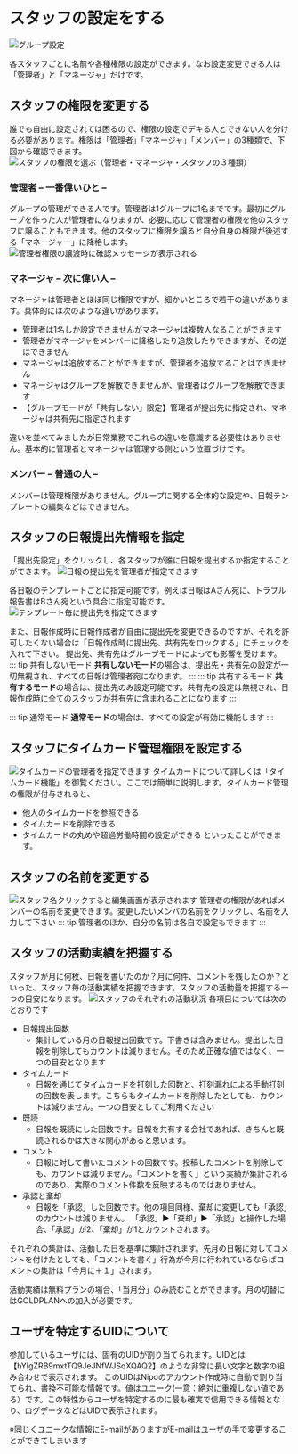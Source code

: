 # スタッフの設定をする<Badge text="管理者向け" />
![グループ設定](../../image/icatch/i16.png)

各スタッフごとに名前や各種権限の設定ができます。なお設定変更できる人は「管理者」と「マネージャ」だけです。

## スタッフの権限を変更する
誰でも自由に設定されては困るので、権限の設定でデキる人とできない人を分ける必要があります。権限は「管理者」「マネージャ」「メンバー」の3種類で、下図から確認できます。
![スタッフの権限を選ぶ（管理者・マネージャ・スタッフの３種類）](./group/g16.png)

### 管理者 – 一番偉いひと –
グループの管理ができる人です。管理者は1グループに1名までです。最初にグループを作った人が管理者になりますが、必要に応じて管理者の権限を他のスタッフに譲ることもできます。他のスタッフに権限を譲ると自分自身の権限が後述する「マネージャー」に降格します。
![管理者権限の譲渡時に確認メッセージが表示される](./group/g17.png)

### マネージャ – 次に偉い人 –
マネージャは管理者とほぼ同じ権限ですが、細かいところで若干の違いがあります。具体的には次のような違いがあります。

- 管理者は1名しか設定できませんがマネージャは複数人なることができます
- 管理者がマネージャをメンバーに降格したり追放したりできますが、その逆はできません
- マネージャは追放することができますが、管理者を追放することはできません
- マネージャはグループを解散できませんが、管理者はグループを解散できます
- 【グループモードが「共有しない」限定】管理者が提出先に指定され、マネージャは共有先に指定されます

違いを並べてみましたが日常業務でこれらの違いを意識する必要性はありません。基本的に管理者とマネージャは管理する側という位置づけです。

### メンバー – 普通の人 –
メンバーは管理権限がありません。グループに関する全体的な設定や、日報テンプレートの編集などはできません。

<h2 id="dist">スタッフの日報提出先情報を指定</h2>


「提出先設定」をクリックし、各スタッフが誰に日報を提出するか指定することができます。
![日報の提出先を管理者が指定できます](./group/g18.png)

各日報のテンプレートごとに指定可能です。例えば日報はAさん宛に、トラブル報告書はBさん宛という具合に指定可能です。
![テンプレート毎に提出先を指定できます](./group/g19.png)

また、日報作成時に日報作成者が自由に提出先を変更できるのですが、それを許可したくない場合は「日報作成時に提出先、共有先をロックする」にチェックを入れて下さい。
提出先、共有先はグループモードによっても影響を受けます。
::: tip 共有しないモード
**共有しないモード**の場合は、提出先・共有先の設定が一切無視され、すべての日報は管理者宛になります。
:::
::: tip 共有するモード
**共有するモード**の場合は、提出先のみ設定可能です。共有先の設定は無視され、日報作成時に全てのスタッフが共有先に含まれることになります
:::

::: tip 通常モード
**通常モード**の場合は、すべての設定が有効に機能します
:::

## スタッフにタイムカード管理権限を設定する
![タイムカードの管理者を指定できます](./group/g20.png)
タイムカードについて詳しくは「タイムカード機能」を御覧ください。ここでは簡単に説明します。タイムカード管理の権限が付与されると、

- 他人のタイムカードを参照できる
- タイムカードを削除できる
- タイムカードの丸めや超過労働時間の設定ができる
といったことができます。

## スタッフの名前を変更する
![スタッフ名クリックすると編集画面が表示されます](./group/g21.png)
管理者の権限があればメンバーの名前を変更できます。変更したいメンバの名前をクリックし、名前を入力して下さい
::: tip
管理者のほか、自分の名前は各自で設定もできます
:::


## スタッフの活動実績を把握する<Badge text="一部GOLDPLAN限定" type="warning" />
スタッフが月に何枚、日報を書いたのか？月に何件、コメントを残したのか？といった、スタッフ毎の活動実績を把握できます。スタッフの活動量を把握する一つの目安になります。
![スタッフのそれぞれの活動状況](./group/g23.png)
各項目については次のとおりです

- 日報提出回数
  - 集計している月の日報提出回数です。下書きは含みません。提出した日報を削除してもカウントは減りません。そのため正確な値ではなく、一つの目安となります
- タイムカード
  - 日報を通じてタイムカードを打刻した回数と、打刻漏れによる手動打刻の回数を表します。こちらもタイムカードを削除したとしても、カウントは減りません。一つの目安としてご利用ください
- 既読
  - 日報を既読にした回数です。日報を共有する会社であれば、きちんと既読されるかは大きな関心があると思います。
- コメント
  - 日報に対して書いたコメントの回数です。投稿したコメントを削除しても、カウントは減りません。「コメントを書く」という実績が集計されるのであり、実際のコメント件数を反映するものではありません。
- 承認と棄却
  - 日報を「承認」した回数です。他の項目同様、棄却に変更しても「承認」のカウントは減りません。
  「承認」▶「棄却」▶「承認」と操作した場合、「承認」が2、「棄却」が1とカウントされます。

それぞれの集計は、活動した日を基準に集計されます。先月の日報に対してコメントを付けたとしても、「コメントを書く」行為が今月に行われているならばコメントの集計は「今月に＋１」されます。

活動実績は無料プランの場合、「当月分」のみ読むことができます。月の切替にはGOLDPLANへの加入が必要です。


## ユーザを特定するUIDについて<Badge text="補足" type="warning" />
参加しているユーザには、固有のUIDが割り当てられます。UIDとは【hYIgZRB9mxtTQ9JeJNfWJSqXQAQ2】のような非常に長い文字と数字の組み合わせで表示されます。
このUIDはNipoのアカウント作成時に自動で割り当てられ、書換不可能な情報です。値はユニーク(一意：絶対に重複しない値である）です。この特性からユーザを特定するのに最も確実で信用できる情報となり、ログデータなどはUIDで表示されます。

※同じくユニークな情報にE-mailがありますがE-mailはユーザの手で変更することができてしまいます